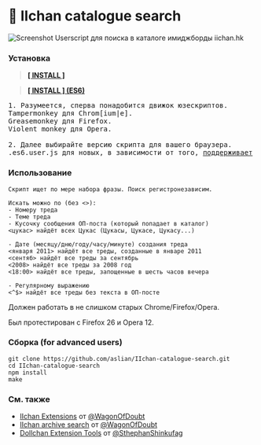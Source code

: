 # 🔰 IIchan catalogue search
![Screenshot](http://i.imgur.com/yAVQmqY.png)
Userscript для поиска в каталоге имиджборды iichan.hk

### Установка
> **[\[ INSTALL \]](https://github.com/aslian/IIchan-catalogue-search/raw/master/IIchan-catalogue-search.user.js)**

> **[\[ INSTALL \] (ES6)](https://github.com/aslian/IIchan-catalogue-search/raw/master/IIchan-catalogue-search.es6.user.js)**

<pre>
1. Разумеется, сперва понадобится движок юзескриптов. 
Tampermonkey для Chrom[ium|e].
Greasemonkey для Firefox.
Violent monkey для Opera.

2. Далее выбирайте версию скрипта для вашего браузера. 
.es6.user.js для новых, в зависимости от того, <a href="http://kangax.github.io/compat-table/es6/">поддерживает</a> <a href="http://caniuse.com/#search=ES6">ли</a> его (ES6) ваш браузер.
</pre>

### Использование
```
Скрипт ищет по мере набора фразы. Поиск регистронезависим.

Искaть можно по (без <>): 
- Номеру треда
- Теме треда
- Кусочку сообщения ОП-поста (который попадает в каталог)
<цукас> найдёт всех Цукас (Цукасы, Цукасе, Цукасу...)

- Дате (месяцу/дню/году/часу/минуте) создания треда
<января 2011> найдёт все треды, созданные в январе 2011
<сентяб> найдёт все треды за сентябрь
<2008> найдёт все треды за 2008 год
<18:00> найдёт все треды, запощенные в шесть часов вечера

- Регулярному выражению
<^$> найдёт все треды без текста в ОП-посте
```


Должен работать в не слишкoм старых Chrome/Firefox/Opera. 

Был протестирован с Firefox 26 и Opera 12.


### Сборка (for advanced users)
```
git clone https://github.com/aslian/IIchan-catalogue-search.git
cd IIchan-catalogue-search
npm install
make
```

### См. также

- [IIchan Extensions](https://github.com/WagonOfDoubt/iichan-extensions) от [@WagonOfDoubt](https://github.com/WagonOfDoubt)
- [IIchan archive search](https://github.com/WagonOfDoubt/IIchan-archive-search) от [@WagonOfDoubt](https://github.com/WagonOfDoubt)
- [Dollchan Extension Tools](https://github.com/SthephanShinkufag/Dollchan-Extension-Tools) от [@SthephanShinkufag](https://github.com/SthephanShinkufag)

